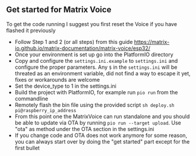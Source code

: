 ## Get started for Matrix Voice

To get the code running I suggest you first reset the Voice if you have flashed it previously

- Follow Step 1 and 2 (or all steps) from this guide https://matrix-io.github.io/matrix-documentation/matrix-voice/esp32/
- Once your environment is set up go into the PlatformIO directory
- Copy and configure the `settings.ini.example` to `settings.ini` and configure the proper parameters. Any `$` in the `settings.ini` will be threated as an environment variable, did not find a way to escape it yet, fixes or workarounds are welcome
- Set the device_type to 1 in the settings.ini
- Build the project with PlatformIO, for example run `pio run` from the commandline
- Remotely flash the bin file using the provided script `sh deploy.sh pi@raspberry_ip_address`
- From this point one the MatrixVoice can run standalone and you should be able to update via OTA by running `pio run --target upload`.
  Use "ota" as method under the OTA section in the settings.ini
- If you change code and OTA does not work anymore for some reason, you can always start over by doing the "get started" part except for the first bullet
